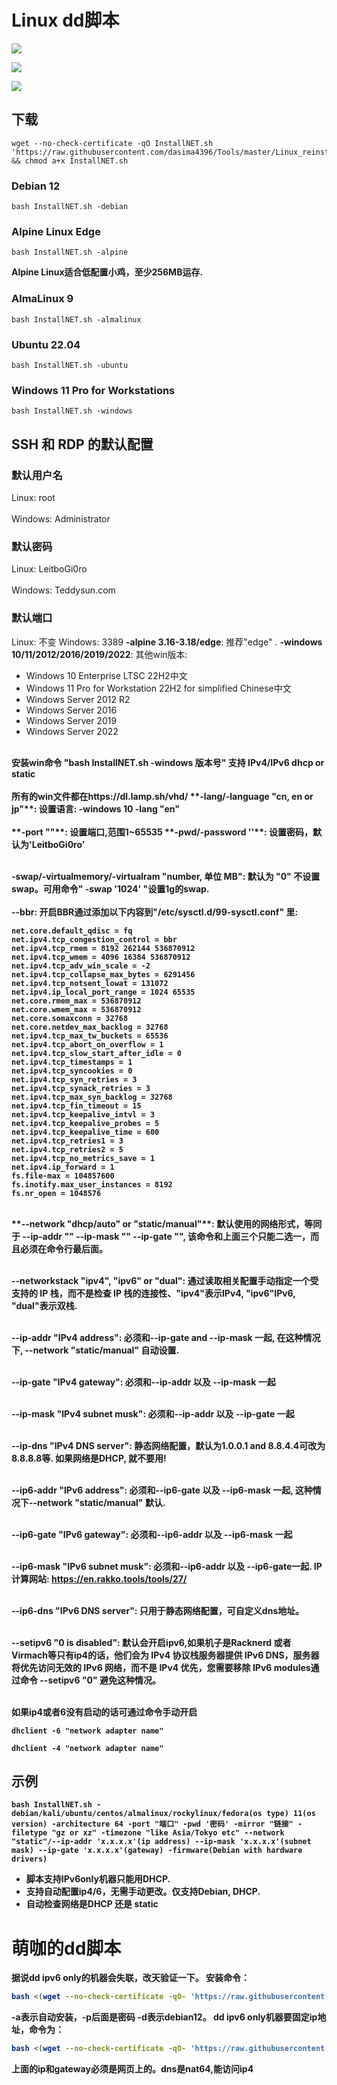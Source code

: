 # Linux dd脚本
![](https://raw.githubusercontent.com/leitbogioro/Tools/master/imgs/1.png)

![](https://raw.githubusercontent.com/leitbogioro/Tools/master/imgs/2.png)

![](https://raw.githubusercontent.com/leitbogioro/Tools/master/imgs/3.png)
## 下载
<pre><code>wget --no-check-certificate -qO InstallNET.sh 'https://raw.githubusercontent.com/dasima4396/Tools/master/Linux_reinstall/InstallNET.sh' && chmod a+x InstallNET.sh</code></pre>
### Debian 12
<pre><code>bash InstallNET.sh -debian</code></pre>
### Alpine Linux Edge
<pre><code>bash InstallNET.sh -alpine</code></pre>
<b>Alpine Linux适合低配置小鸡，至少256MB运存.</b>
### AlmaLinux 9
<pre><code>bash InstallNET.sh -almalinux</code></pre>
### Ubuntu 22.04
<pre><code>bash InstallNET.sh -ubuntu</code></pre>
### Windows 11 Pro for Workstations
<pre><code>bash InstallNET.sh -windows</code></pre>

## SSH 和 RDP 的默认配置
### 默认用户名
Linux: root
<br />
<br />
Windows: Administrator
### 默认密码
Linux: LeitboGi0ro
<br />
<br />
Windows: Teddysun.com
### 默认端口
Linux: 不变
Windows: 3389
**-alpine 3.16-3.18/edge**: 推荐"edge" .
**-windows 10/11/2012/2016/2019/2022**: 
其他win版本:
- Windows 10 Enterprise LTSC 22H2中文
- Windows 11 Pro for Workstation 22H2 for simplified Chinese中文
- Windows Server 2012 R2
- Windows Server 2016
- Windows Server 2019
- Windows Server 2022
<br />
<b>安装win命令 "bash InstallNET.sh -windows 版本号" 支持 IPv4/IPv6 dhcp or static
<br />
<br />
<b> 所有的win文件都在https://dl.lamp.sh/vhd/ 
**-lang/-language "cn, en or jp"**:
设置语言: -windows 10 -lang "en"
<br />
<br />
**-port ""**: 设置端口,范围1~65535
**-pwd/-password ''**: 设置密码，默认为'LeitboGi0ro'
<br />
<br />

**-swap/-virtualmemory/-virtualram "number, 单位 MB"**: 默认为 "0" 不设置swap。可用命令" -swap '1024' "设置1g的swap.
<br />
<br />
**--bbr**: 开启BBR通过添加以下内容到"/etc/sysctl.d/99-sysctl.conf" 里:
<pre><code>net.core.default_qdisc = fq
net.ipv4.tcp_congestion_control = bbr
net.ipv4.tcp_rmem = 8192 262144 536870912
net.ipv4.tcp_wmem = 4096 16384 536870912
net.ipv4.tcp_adv_win_scale = -2
net.ipv4.tcp_collapse_max_bytes = 6291456
net.ipv4.tcp_notsent_lowat = 131072
net.ipv4.ip_local_port_range = 1024 65535
net.core.rmem_max = 536870912
net.core.wmem_max = 536870912
net.core.somaxconn = 32768
net.core.netdev_max_backlog = 32768
net.ipv4.tcp_max_tw_buckets = 65536
net.ipv4.tcp_abort_on_overflow = 1
net.ipv4.tcp_slow_start_after_idle = 0
net.ipv4.tcp_timestamps = 1
net.ipv4.tcp_syncookies = 0
net.ipv4.tcp_syn_retries = 3
net.ipv4.tcp_synack_retries = 3
net.ipv4.tcp_max_syn_backlog = 32768
net.ipv4.tcp_fin_timeout = 15
net.ipv4.tcp_keepalive_intvl = 3
net.ipv4.tcp_keepalive_probes = 5
net.ipv4.tcp_keepalive_time = 600
net.ipv4.tcp_retries1 = 3
net.ipv4.tcp_retries2 = 5
net.ipv4.tcp_no_metrics_save = 1
net.ipv4.ip_forward = 1
fs.file-max = 104857600
fs.inotify.max_user_instances = 8192
fs.nr_open = 1048576
</code></pre>
<br />
**--network "dhcp/auto" or "static/manual"**: 默认使用的网络形式，等同于 --ip-addr "" --ip-mask "" --ip-gate "", 该命令和上面三个只能二选一，而且必须在命令行最后面。
<br />
<br />

**--networkstack "ipv4", "ipv6" or "dual"**: 通过读取相关配置手动指定一个受支持的 IP 栈，而不是检查 IP 栈的连接性、"ipv4"表示IPv4, "ipv6"IPv6, "dual"表示双栈.
<br />
<br />

**--ip-addr "IPv4 address"**: 必须和--ip-gate and --ip-mask 一起, 在这种情况下, --network "static/manual" 自动设置.
<br />
<br />

**--ip-gate "IPv4 gateway"**: 必须和--ip-addr 以及 --ip-mask 一起
<br />
<br />

**--ip-mask "IPv4 subnet musk"**: 必须和--ip-addr 以及 --ip-gate 一起
<br />
<br />

**--ip-dns "IPv4 DNS server"**: 静态网络配置，默认为1.0.0.1 and 8.8.4.4可改为8.8.8.8等. 如果网络是DHCP, 就不要用!
<br />
<br />

**--ip6-addr "IPv6 address"**: 必须和--ip6-gate 以及 --ip6-mask 一起, 这种情况下--network "static/manual" 默认.
<br />
<br />

**--ip6-gate "IPv6 gateway"**: 必须和--ip6-addr 以及 --ip6-mask 一起
<br />
<br />

**--ip6-mask "IPv6 subnet musk"**: 必须和--ip6-addr 以及 --ip6-gate一起. IP计算网站: https://en.rakko.tools/tools/27/
<br />
<br />

**--ip6-dns "IPv6 DNS server"**: 只用于静态网络配置，可自定义dns地址。
<br />
<br />

**--setipv6 "0 is disabled"**: 默认会开启ipv6,如果机子是Racknerd 或者 Virmach等只有ip4的话，他们会为 IPv4 协议栈服务器提供 IPv6 DNS，服务器将优先访问无效的 IPv6 网络，而不是 IPv4 优先，您需要移除 IPv6 modules通过命令 --setipv6 "0" 避免这种情况。
<br />
<br />

如果ip4或者6没有启动的话可通过命令手动开启
<pre><code>dhclient -6 "network adapter name"</pre></code>
<pre><code>dhclient -4 "network adapter name"</pre></code>

## 示例
<pre><code>bash InstallNET.sh -debian/kali/ubuntu/centos/almalinux/rockylinux/fedora(os type) 11(os version) -architecture 64 -port "端口" -pwd '密码' -mirror "链接" -filetype "gz or xz" -timezone "like Asia/Tokyo etc" --network "static"/--ip-addr 'x.x.x.x'(ip address) --ip-mask 'x.x.x.x'(subnet mask) --ip-gate 'x.x.x.x'(gateway) -firmware(Debian with hardware drivers)</code></pre>

- 脚本支持IPv6only机器只能用DHCP.
- 支持自动配置ip4/6，无需手动更改。仅支持Debian, DHCP.
- 自动检查网络是DHCP 还是 static

# 萌咖的dd脚本
据说dd ipv6 only的机器会失联，改天验证一下。
安装命令：
```bash
bash <(wget --no-check-certificate -qO- 'https://raw.githubusercontent.com/dasima4396/Tools/master/InstallNET.sh') -d 12 -v 64 -a -p xxx -port 4598
```
-a表示自动安装，-p后面是密码 -d表示debian12。
dd ipv6 only机器要固定ip地址，命令为：
```bash
bash <(wget --no-check-certificate -qO- 'https://raw.githubusercontent.com/dasima4396/Tools/master/InstallNET.sh') -a -d 12 -v 64 -p '自定义' -port 自定义 --ip-addr 2001:ae8:120:3a::1/64 --ip-gate 2001:258:250:3b:: --ip-mask 255.255.255.254 --ip-dns 2001:67c:2b0::4
```
上面的ip和gateway必须是网页上的。dns是nat64,能访问ip4
